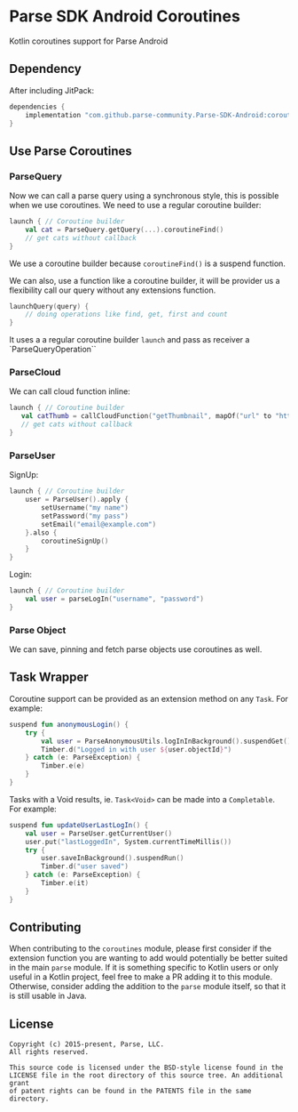 # Parse SDK Android Coroutines
Kotlin coroutines support for Parse Android

## Dependency

After including JitPack:
```gradle
dependencies {
    implementation "com.github.parse-community.Parse-SDK-Android:coroutines:latest.version.here"
}
```

## Use Parse Coroutines

### ParseQuery

Now we can call a parse query using a synchronous style, this is possible when we use coroutines. We need to use a regular coroutine builder:

```kotlin
launch { // Coroutine builder
    val cat = ParseQuery.getQuery(...).coroutineFind()
    // get cats without callback
}
```
We use a coroutine builder because `coroutineFind()` is a suspend function.

We can also, use a function like a coroutine builder, it will be provider us a flexibility call our query without any extensions function.

````kotlin
launchQuery(query) {
    // doing operations like find, get, first and count
}
````

It uses a a regular coroutine builder `launch` and pass as receiver a `ParseQueryOperation``

### ParseCloud

We can call cloud function inline:

 ```kotlin
launch { // Coroutine builder
    val catThumb = callCloudFunction("getThumbnail", mapOf("url" to "https://cat.jpg"))
    // get cats without callback
}
```

### ParseUser

SignUp:

```kotlin
launch { // Coroutine builder
    user = ParseUser().apply {
        setUsername("my name")
        setPassword("my pass")
        setEmail("email@example.com")
    }.also {
        coroutineSignUp()
    }
}
```
Login:

```kotlin
launch { // Coroutine builder
    val user = parseLogIn("username", "password")
}
```

### Parse Object

We can save, pinning and fetch parse objects use coroutines as well.

## Task Wrapper
Coroutine support can be provided as an extension method on any `Task`. For example:
```kotlin
suspend fun anonymousLogin() {
    try {
        val user = ParseAnonymousUtils.logInInBackground().suspendGet()
        Timber.d("Logged in with user ${user.objectId}")
    } catch (e: ParseException) {
        Timber.e(e)
    }
}
```
Tasks with a Void results, ie. `Task<Void>` can be made into a `Completable`.
For example:
```kotlin
suspend fun updateUserLastLogIn() {
    val user = ParseUser.getCurrentUser()
    user.put("lastLoggedIn", System.currentTimeMillis())
    try {
        user.saveInBackground().suspendRun()
        Timber.d("user saved")
    } catch (e: ParseException) {
        Timber.e(it)
    }
}
```

## Contributing
When contributing to the `coroutines` module, please first consider if the extension function you are wanting to add would potentially be better suited in the main `parse` module. If it is something specific to Kotlin users or only useful in a Kotlin project, feel free to make a PR adding it to this module. Otherwise, consider adding the addition to the `parse` module itself, so that it is still usable in Java.

## License
    Copyright (c) 2015-present, Parse, LLC.
    All rights reserved.

    This source code is licensed under the BSD-style license found in the
    LICENSE file in the root directory of this source tree. An additional grant
    of patent rights can be found in the PATENTS file in the same directory.
